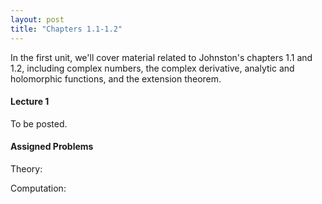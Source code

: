 ```yaml
---
layout: post
title: "Chapters 1.1-1.2"
---
```


In the first unit, we'll cover material related to Johnston's chapters 1.1 and 1.2, including complex numbers, the complex derivative, analytic and holomorphic functions, and the extension theorem.


#### Lecture 1

To be posted.


#### Assigned Problems

Theory:

Computation: